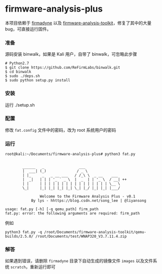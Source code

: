 # firmware-analysis-plus
本项目依赖于 [firmadyne](https://github.com/firmadyne/firmadyne) 以及 [firmware-analysis-toolkit](https://github.com/attify/firmware-analysis-toolkit)，修复了其中的大量bug，可直接运行固件。

### 准备
源码安装 binwalk，如果是 Kali 用户，自带了 binwalk，可忽略此步骤
```
# Python2.7
$ git clone https://github.com/ReFirmLabs/binwalk.git
$ cd binwalk
$ sudo ./deps.sh
$ sudo python setup.py install
```

### 安装
运行 ./setup.sh 

### 配置
修改 `fat.config` 文件中的密码，改为 root 系统用户的密码

### 运行

```
root@kali:~/Documents/firmware-analysis-plus# python3 fat.py 

             
		______   _                ___                 
		|  ___| (_)              / _ \                
		| |_     _   _ __ ___   / /_\ \  _ __    ___  
		|  _|   | | | '_ ` _ \  |  _  | | '_ \  / __| ++
		| |     | | | | | | | | | | | | | | | | \__ \ 
		\_|     |_| |_| |_| |_| \_| |_/ |_| |_| |___/

                Welcome to the Firmware Analysis Plus - v0.1
            By lys - hhttps://blog.csdn.net/song_lee | @liyansong
    
usage: fat.py [-h] [-q qemu_path] firm_path
fat.py: error: the following arguments are required: firm_path
```
例如
```
python3 fat.py -q /root/Documents/firmware-analysis-toolkit/qemu-builds/2.5.0/ /root/Documents/test/WNAP320_V3.7.11.4.zip
```

### 解答
如果遇到错误，请删除 `firmadyne` 目录下自动生成的镜像文件 `images` 以及文件系统 `scratch`，重新运行即可
